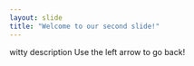 ```yaml
---
layout: slide
title: "Welcome to our second slide!"
---
```

witty description
Use the left arrow to go back!
